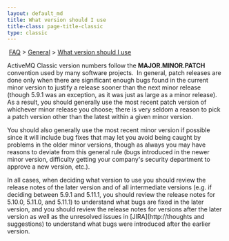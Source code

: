 ```yaml
---
layout: default_md
title: What version should I use 
title-class: page-title-classic
type: classic
---
```


 [FAQ](faq) > [General](general) > [What version should I use](what-version-should-i-use)


ActiveMQ Classic version numbers follow the **MAJOR.MINOR.PATCH** convention used by many software projects.  In general, patch releases are done only when there are significant enough bugs found in the current minor version to justify a release sooner than the next minor release (though 5.9.1 was an exception, as it was just as large as a minor release).  As a result, you should generally use the most recent patch version of whichever minor release you choose; there is very seldom a reason to pick a patch version other than the latest within a given minor version.

You should also generally use the most recent minor version if possible since it will include bug fixes that may let you avoid being caught by problems in the older minor versions, though as always you may have reasons to deviate from this general rule (bugs introduced in the newer minor version, difficulty getting your company's security department to approve a new version, etc.).

In all cases, when deciding what version to use you should review the release notes of the later version and of all intermediate versions (e.g. if deciding between 5.9.1 and 5.11.1, you should review the release notes for 5.10.0, 5.11.0, and 5.11.1) to understand what bugs are fixed in the later version, and you should review the release notes for versions after the later version as well as the unresolved issues in [JIRA](http://thoughts and suggestions) to understand what bugs were introduced after the earlier version.

